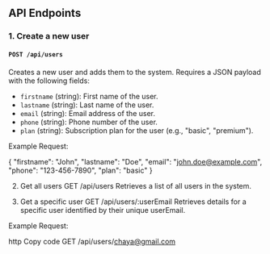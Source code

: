 ## API Endpoints

### 1. Create a new user

#### `POST /api/users`

Creates a new user and adds them to the system. Requires a JSON payload with the following fields:

- `firstname` (string): First name of the user.
- `lastname` (string): Last name of the user.
- `email` (string): Email address of the user.
- `phone` (string): Phone number of the user.
- `plan` (string): Subscription plan for the user (e.g., "basic", "premium").

Example Request:

{ "firstname": "John",
"lastname": "Doe",
"email": "john.doe@example.com",
"phone": "123-456-7890",
"plan": "basic" } 

2. Get all users
GET /api/users
Retrieves a list of all users in the system.

3. Get a specific user
GET /api/users/:userEmail
Retrieves details for a specific user identified by their unique userEmail.

Example Request:

http
Copy code
GET /api/users/chaya@gmail.com
